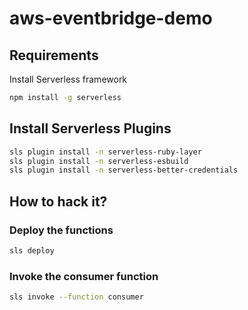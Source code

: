 # aws-eventbridge-demo

## Requirements

Install Serverless framework

```sh
npm install -g serverless
```

## Install Serverless Plugins

```sh
sls plugin install -n serverless-ruby-layer
sls plugin install -n serverless-esbuild
sls plugin install -n serverless-better-credentials
```

## How to hack it?

### Deploy the functions

```sh
sls deploy
```

### Invoke the consumer function
```sh
sls invoke --function consumer
```

